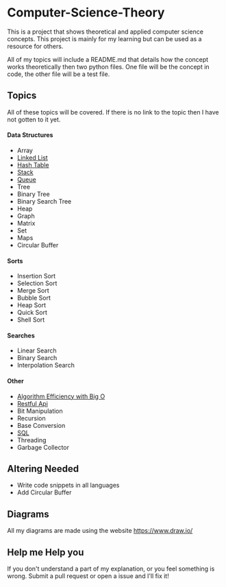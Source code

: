 # Computer-Science-Theory

This is a project that shows theoretical and applied computer science
concepts. This project is mainly for my learning but can be used as a
resource for others.

All of my topics will include a README.md that details how the concept
works theoretically then two python files. One file will be the concept
in code, the other file will be a test file.

## Topics

All of these topics will be covered. If there is no link to the topic
then I have not gotten to it yet.

#### Data Structures
- Array
- [Linked List](Data%20Structures/Linked%20Lists)
- [Hash Table](Data%20Structures/Hash%20Tables)
- [Stack](Data%20Structures/Stack)
- [Queue](Data%20Structures/Queue)
- Tree
- Binary Tree
- Binary Search Tree
- Heap
- Graph
- Matrix
- Set
- Maps
- Circular Buffer

#### Sorts
- Insertion Sort
- Selection Sort
- Merge Sort
- Bubble Sort
- Heap Sort
- Quick Sort
- Shell Sort

#### Searches
- Linear Search
- Binary Search
- Interpolation Search

#### Other
- [Algorithm Efficiency with Big O](Misc/Big%20O)
- [Restful Api](Misc/Restful%20Api)
- Bit Manipulation
- Recursion
- Base Conversion
- [SQL](Misc/SQL)
- Threading
- Garbage Collector

## Altering Needed
- Write code snippets in all languages
- Add Circular Buffer

## Diagrams
All my diagrams are made using the website https://www.draw.io/

## Help me Help you
If you don't understand a part of my explanation, or you feel something
is wrong. Submit a pull request or open a issue and I'll fix it!